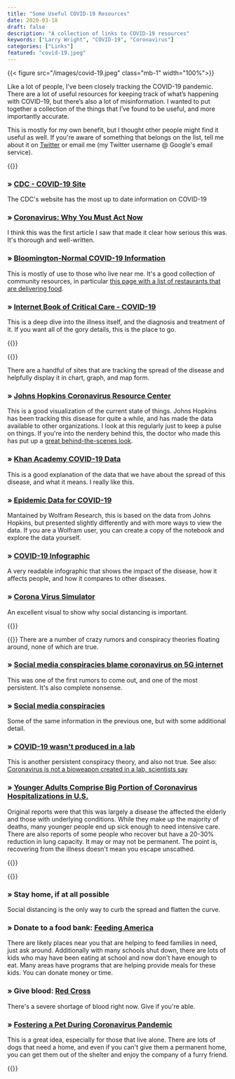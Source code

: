 ```yaml
---
title: "Some Useful COVID-19 Resources"
date: 2020-03-18
draft: false
description: "A collection of links to COVID-19 resources"
keywords: ["Larry Wright", "COVID-19", "Coronavirus"]
categories: ["Links"]
featured: "covid-19.jpeg"
---
```

{{< figure src="/images/covid-19.jpeg" class="mb-1" width="100%">}}

Like a lot of people, I've been closely tracking the COVID-19 pandemic. There are a lot of useful resources for keeping track of what’s happening with COVID-19, but there’s also a lot of misinformation. I wanted to put together a collection of the things that I’ve found to be useful, and more importantly accurate. 

This is mostly for my own benefit, but I thought other people might find it useful as well. If you're aware of something that belongs on the list, tell me about it on [Twitter](https://twitter.com/larrywright) or email me (my Twitter username @ Google's email service). 

{{<linkgroup title="What it is and why it's serious">}}

### &raquo; [CDC - COVID-19 Site](https://www.cdc.gov/coronavirus/2019-ncov/index.html) 

The CDC's website has the most up to date information on COVID-19

### &raquo; [Coronavirus: Why You Must Act Now](https://medium.com/@tomaspueyo/coronavirus-act-today-or-people-will-die-f4d3d9cd99ca) 

I think this was the first article I saw that made it clear how serious this was. It's thorough and well-written. 

### &raquo; [Bloomington-Normal COVID-19 Information](https://www.bnprepared.org/hospitality)

This is mostly of use to those who live near me. It's a good collection of community resources, in particular [this page with a list of restaurants that are delivering food](https://www.bnprepared.org/hospitality).

### &raquo; [Internet Book of Critical Care - COVID-19](https://emcrit.org/ibcc/covid19/) 

This is a deep dive into the illness itself, and the diagnosis and treatment of it. If you want all of the gory details, this is the place to go.

{{</linkgroup>}}

{{<linkgroup title="Facts and figures, with pretty pictures">}}

There are a handful of sites that are tracking the spread of the disease and helpfully display it in chart, graph, and map form.

### &raquo; [Johns Hopkins Coronavirus Resource Center](https://coronavirus.jhu.edu/map.html)

This is a good visualization of the current state of things. Johns Hopkins has been tracking this disease for quite a while, and has made the data available to other organizations. I look at this regularly just to keep a pulse on things. If you're into the nerdery behind this, the doctor who made this has put up a [great behind-the-scenes look](https://systems.jhu.edu/research/public-health/ncov/).

### &raquo; [Khan Academy COVID-19 Data](https://youtu.be/mCa0JXEwDEk)

This is a good explanation of the data that we have about the spread of this disease, and what it means. I really like this.

### &raquo; [Epidemic Data for COVID-19](https://www.wolframcloud.com/obj/examples/COVID19World) 

Mantained by Wolfram Research, this is based on the data from Johns Hopkins, but presented slightly differently and with more ways to view the data. If you are a Wolfram user, you can create a copy of the notebook and explore the data yourself.

### &raquo; [COVID-19 Infographic](https://informationisbeautiful.net/visualizations/covid-19-coronavirus-infographic-datapack/)

A very readable infographic that shows the impact of the disease, how it affects people, and how it compares to other diseases.

### &raquo; [Corona Virus Simulator](https://www.washingtonpost.com/graphics/2020/world/corona-simulator/?itid=hp_hp-top-table-main_virus-simulator520pm%3Ahomepage%2Fstory-ans) 

An excellent visual to show why social distancing is important.

{{</linkgroup>}}

{{<linkgroup title="Separating fact from fiction">}}
There are a number of crazy rumors and conspiracy theories floating around, none of which are true. 

### &raquo; [Social media conspiracies blame coronavirus on 5G internet](https://www.cnn.com/2020/03/12/tech/factcheckers-coronavirus-misinformation/index.html)

This was one of the first rumors to come out, and one of the most persistent. It's also complete nonsense.

### &raquo; [Social media conspiracies](https://thenextweb.com/socialmedia/2020/02/26/social-media-conspiracies-blame-coronavirus-on-5g-internet/) 

Some of the same information in the previous one, but with some additional detail.

### &raquo; [COVID-19 wasn't produced in a lab](https://www.studyfinds.org/coronavirus-origins-covid-19-wasnt-produced-in-a-lab-scientists-conclude/) 

This is another persistent conspiracy theory, and also not true. See also: [Coronavirus is not a bioweapon created in a lab, scientists say](https://www.heraldscotland.com/news/18314818.coronavirus-not-bioweapon-created-lab-scientists-say/)

### &raquo; [Younger Adults Comprise Big Portion of Coronavirus Hospitalizations in U.S.](https://www.nytimes.com/2020/03/18/health/coronavirus-young-people.html)

Original reports were that this was largely a disease the affected the elderly and those with underlying conditions. While they make up the majority of deaths, many younger people end up sick enough to need intensive care. There are also reports of some people who recover but have a 20-30% reduction in lung capacity. It may or may not be permanent. The point is, recovering from the illness doesn't mean you escape unscathed.

{{</linkgroup>}}

{{<linkgroup title="Things you can do to help">}}

### &raquo; Stay home, if at all possible 

Social distancing is the only way to curb the spread and flatten the curve.

### &raquo; Donate to a food bank: [Feeding America](http://feedingamerica.org)

There are likely places near you that are helping to feed families in need, just ask around. Additionally with many schools shut down, there are lots of kids who may have been eating at school and now don't have enough to eat. Many areas have programs that are helping provide meals for these kids. You can donate money or time.

### &raquo; Give blood: [Red Cross](https://www.redcross.org)

There's a severe shortage of blood right now. Give if you're able.

### &raquo; [Fostering a Pet During Coronavirus Pandemic](https://people.com/pets/pet-fostering-coronavirus-pandemic/)

This is a great idea, especially for those that live alone. There are lots of dogs that need a home, and even if you can't give them a permanent home, you can get them out of the shelter and enjoy the company of a furry friend.

{{</linkgroup>}}

